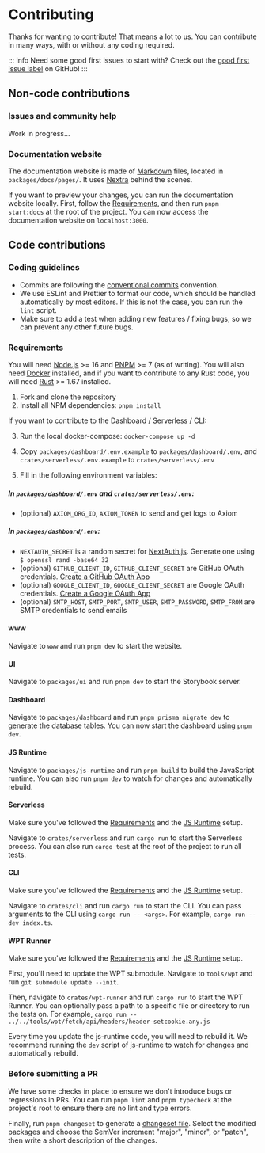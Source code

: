 # Contributing

Thanks for wanting to contribute! That means a lot to us. You can contribute in many ways, with or without any coding required.

::: info
Need some good first issues to start with? Check out the [good first issue label](https://github.com/lagossapp/lagoss/issues?q=is%3Aissue+is%3Aopen+label%3A%22good+first+issue%22) on GitHub!
:::

## Non-code contributions

### Issues and community help

Work in progress...

### Documentation website

The documentation website is made of [Markdown](https://en.wikipedia.org/wiki/Markdown) files, located in `packages/docs/pages/`. It uses [Nextra](https://nextra.vercel.app/) behind the scenes.

If you want to preview your changes, you can run the documentation website locally. First, follow the [Requirements](#requirements), and then run `pnpm start:docs` at the root of the project. You can now access the documentation website on `localhost:3000`.

## Code contributions

### Coding guidelines

- Commits are following the [conventional commits](https://www.conventionalcommits.org/en/v1.0.0/) convention.
- We use ESLint and Prettier to format our code, which should be handled automatically by most editors. If this is not the case, you can run the `lint` script.
- Make sure to add a test when adding new features / fixing bugs, so we can prevent any other future bugs.

### Requirements

You will need [Node.js](https://nodejs.org/en/) >= 16 and [PNPM](https://pnpm.io/) >= 7 (as of writing). You will also need [Docker](https://www.docker.com/) installed, and if you want to contribute to any Rust code, you will need [Rust](https://www.rust-lang.org/) >= 1.67 installed.

1. Fork and clone the repository
2. Install all NPM dependencies: `pnpm install`

If you want to contribute to the Dashboard / Serverless / CLI:

3. Run the local docker-compose: `docker-compose up -d`

4. Copy `packages/dashboard/.env.example` to `packages/dashboard/.env`, and `crates/serverless/.env.example` to `crates/serverless/.env`

5. Fill in the following environment variables:

##### In `packages/dashboard/.env` and `crates/serverless/.env`:

- (optional) `AXIOM_ORG_ID`, `AXIOM_TOKEN` to send and get logs to Axiom

##### In `packages/dashboard/.env`:

- `NEXTAUTH_SECRET` is a random secret for [NextAuth.js](https://authjs.dev/getting-started/oauth-tutorial#adding-environment-variables). Generate one using `$ openssl rand -base64 32`
- (optional) `GITHUB_CLIENT_ID`, `GITHUB_CLIENT_SECRET` are GitHub OAuth credentials. [Create a GitHub OAuth App](https://github.com/settings/developers)
- (optional) `GOOGLE_CLIENT_ID`, `GOOGLE_CLIENT_SECRET` are Google OAuth credentials. [Create a Google OAuth App](https://console.developers.google.com/apis/credentials)
- (optional) `SMTP_HOST`, `SMTP_PORT`, `SMTP_USER`, `SMTP_PASSWORD`, `SMTP_FROM` are SMTP credentials to send emails

#### www

Navigate to `www` and run `pnpm dev` to start the website.

#### UI

Navigate to `packages/ui` and run `pnpm dev` to start the Storybook server.

#### Dashboard

Navigate to `packages/dashboard` and run `pnpm prisma migrate dev` to generate the database tables. You can now start the dashboard using `pnpm dev`.

#### JS Runtime

Navigate to `packages/js-runtime` and run `pnpm build` to build the JavaScript runtime. You can also run `pnpm dev` to watch for changes and automatically rebuild.

#### Serverless

Make sure you've followed the [Requirements](#requirements) and the [JS Runtime](#js-runtime) setup.

Navigate to `crates/serverless` and run `cargo run` to start the Serverless process. You can also run `cargo test` at the root of the project to run all tests.

#### CLI

Make sure you've followed the [Requirements](#requirements) and the [JS Runtime](#js-runtime) setup.

Navigate to `crates/cli` and run `cargo run` to start the CLI. You can pass arguments to the CLI using `cargo run -- <args>`. For example, `cargo run -- dev index.ts`.

#### WPT Runner

Make sure you've followed the [Requirements](#requirements) and the [JS Runtime](#js-runtime) setup.

First, you'll need to update the WPT submodule. Navigate to `tools/wpt` and run `git submodule update --init`.

Then, navigate to `crates/wpt-runner` and run `cargo run` to start the WPT Runner. You can optionally pass a path to a specific file or directory to run the tests on. For example, `cargo run -- ../../tools/wpt/fetch/api/headers/header-setcookie.any.js`

Every time you update the js-runtime code, you will need to rebuild it. We recommend running the `dev` script of js-runtime to watch for changes and automatically rebuild.

### Before submitting a PR

We have some checks in place to ensure we don't introduce bugs or regressions in PRs. You can run `pnpm lint` and `pnpm typecheck` at the project's root to ensure there are no lint and type errors.

Finally, run `pnpm changeset` to generate a [changeset file](https://github.com/changesets/changesets#how-do-we-do-that). Select the modified packages and choose the SemVer increment "major", "minor", or "patch", then write a short description of the changes.

